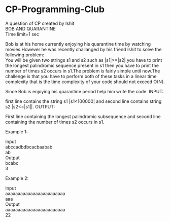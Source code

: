 # CP-Programming-Club
A question of CP created by Ishit<br/>
BOB AND QUARANTINE<br/>
Time limit=1 sec<br/>

Bob is at his home currently enjoying his quarantine time by watching movies.However he was recently challanged by his friend Ishit to solve the following problem:<br/>
You will be given two strings s1 and s2 such as |s1|>=|s2| you have to print the longest palindromic sequence present in s1 then you have to print the number of times s2 occurs in s1.The problem is fairly simple until now.The challenge is that you have to perform both of these tasks in a linear time complexity that is the time complexity of your code should not exceed O(N).<br/>

Since Bob is enjoying his quarantine period help him write the code.
INPUT:<br/>

first line contains the string s1 |s1<100000| and second line contains string s2 |s2<=|s1||.
OUTPUT:<br/>

First line containing the longest palindromic subsequence and second line containing the number of times s2 occurs in s1.<br/>

Example 1:<br/>

Input<br/>
abccadbdbcacbaabab<br/>
ab<br/>
Output<br/>
bcabc<br/>
3<br/>

Example 2:<br/>

Input <br/>
aaaaaaaaaaaaaaaaaaaaaaaa<br/>
aaa<br/>
Output<br/>
aaaaaaaaaaaaaaaaaaaaaaaa<br/>
22<br/>




